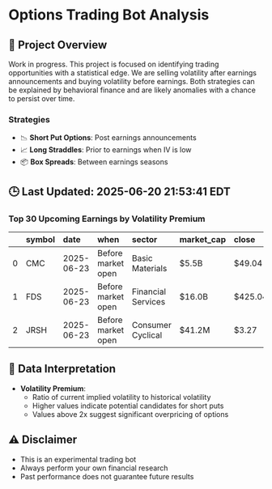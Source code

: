 # Options Trading Bot Analysis

## 🚀 Project Overview
Work in progress. This project is focused on identifying trading opportunities with a statistical edge.
We are selling volatility after earnings announcements and buying volatility before earnings.
Both strategies can be explained by behavioral finance and are likely anomalies with a chance to persist over time.

### Strategies
- 📉 **Short Put Options**: Post earnings announcements
- 📈 **Long Straddles**: Prior to earnings when IV is low
- 📦 **Box Spreads**: Between earnings seasons

## 🕒 Last Updated: 2025-06-20 21:53:41 EDT

### Top 30 Upcoming Earnings by Volatility Premium

|    | symbol   | date       | when               | sector             | market_cap   | close   | hv_current   | iv_current   | vol_premium   |
|---:|:---------|:-----------|:-------------------|:-------------------|:-------------|:--------|:-------------|:-------------|:--------------|
|  0 | CMC      | 2025-06-23 | Before market open | Basic Materials    | $5.5B        | $49.04  | 35.42%       | nan%         | nanx          |
|  1 | FDS      | 2025-06-23 | Before market open | Financial Services | $16.0B       | $425.04 | 21.95%       | nan%         | nanx          |
|  2 | JRSH     | 2025-06-23 | Before market open | Consumer Cyclical  | $41.2M       | $3.27   | nan%         | nan%         | nanx          |

## 📝 Data Interpretation

- **Volatility Premium**: 
  - Ratio of current implied volatility to historical volatility
  - Higher values indicate potential candidates for short puts
  - Values above 2x suggest significant overpricing of options

## ⚠️ Disclaimer
- This is an experimental trading bot
- Always perform your own financial research
- Past performance does not guarantee future results
